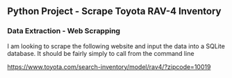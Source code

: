 ## Python Project - Scrape Toyota RAV-4 Inventory

### Data Extraction - Web Scrapping

I am looking to scrape the following website and input the data into a SQLite database. It should be fairly simply to call from the command line

https://www.toyota.com/search-inventory/model/rav4/?zipcode=10019

